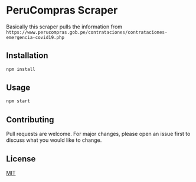 # PeruCompras Scraper

Basically this scraper pulls the information from `https://www.perucompras.gob.pe/contrataciones/contrataciones-emergencia-covid19.php`

## Installation

```bash
npm install
```

## Usage

```python
npm start
```

## Contributing
Pull requests are welcome. For major changes, please open an issue first to discuss what you would like to change.

## License
[MIT](https://choosealicense.com/licenses/mit/)

